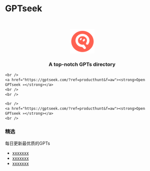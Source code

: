 # GPTseek

<br />

<p align="center">
  <a href="https://github.com/ljwlx/GPTseek.com/">
    <img src="Sources/icon.png" alt="" width="80" height="80">
  </a>

  <h3 align="center">A top-notch GPTs directory</h3>
  <p align="center">
     
    <br />
    <a href="https://gptseek.com/?ref=producthunt&f=aw"><strong>Open GPTseek »</strong></a>
    <br />
    <br />
    
  </p>
  
  <p align="center">
  
    <br />
    <a href="https://gptseek.com/?ref=producthunt&f=aw"><strong>Open GPTseek »</strong></a>
    <br />
    
  </p>

</p>

 ### 精选
每日更新最优质的GPTs
- [xxxxxxx](https://getbootstrap.com)
- [xxxxxxx](https://jquery.com)
- [xxxxxxx](https://laravel.com)
